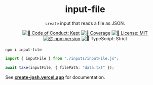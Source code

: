<h1 align="center">input-file</h1>

<p align="center"><code>create</code> input that reads a file as JSON.</p>

<p align="center">
	<a href="https://github.com/JoshuaKGoldberg/input-file/blob/main/.github/CODE_OF_CONDUCT.md" target="_blank"><img alt="🤝 Code of Conduct: Kept" src="https://img.shields.io/badge/%F0%9F%A4%9D_code_of_conduct-kept-21bb42" /></a>
	<a href="https://codecov.io/gh/JoshuaKGoldberg/input-file" target="_blank"><img alt="🧪 Coverage" src="https://img.shields.io/codecov/c/github/JoshuaKGoldberg/input-file?label=%F0%9F%A7%AA%20coverage" /></a>
	<a href="https://github.com/JoshuaKGoldberg/input-file/blob/main/LICENSE.md" target="_blank"><img alt="📝 License: MIT" src="https://img.shields.io/badge/%F0%9F%93%9D_license-MIT-21bb42.svg"></a>
	<a href="http://npmjs.com/package/input-file"><img alt="📦 npm version" src="https://img.shields.io/npm/v/input-file?color=21bb42&label=%F0%9F%93%A6%20npm" /></a>
	<img alt="💪 TypeScript: Strict" src="https://img.shields.io/badge/%F0%9F%92%AA_typescript-strict-21bb42.svg" />
</p>

```shell
npm i input-file
```

```ts
import { inputFile } from "./inputs/inputFile.js";

await take(inputFile, { filePath: "data.txt" });
```

See **[create-josh.vercel.app](https://input-file-josh.vercel.app/engine/runtime/inputs)** for documentation.
